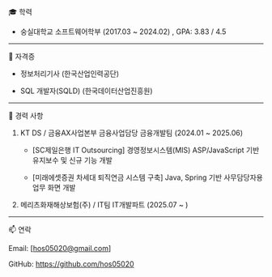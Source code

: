 


🎓 학력

* 숭실대학교 소프트웨어학부 (2017.03 ~ 2024.02) , GPA: 3.83 / 4.5

* * *

🧾 자격증

* 정보처리기사 (한국산업인력공단)

* SQL 개발자(SQLD) (한국데이터산업진흥원)

* * *

💼 경력 사항

1. KT DS / 금융AX사업본부 금융사업담당 금융개발팀 (2024.01 ~ 2025.06)

    * [SC제일은행 IT Outsourcing] 경영정보시스템(MIS) ASP/JavaScript 기반 유지보수 및 신규 기능 개발

    * [미래에셋증권 차세대 퇴직연금 시스템 구축] Java, Spring 기반 사무담당자용 업무 화면 개발



2. 메리츠화재해상보험(주) / IT팀 IT개발파트 (2025.07 ~ )

* * *

📫 연락

Email: [hos05020@gmail.com]

GitHub: https://github.com/hos05020
